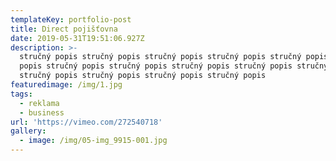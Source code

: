 ```yaml
---
templateKey: portfolio-post
title: Direct pojišťovna
date: 2019-05-31T19:51:06.927Z
description: >-
  stručný popis stručný popis stručný popis stručný popis stručný popis stručný
  popis stručný popis stručný popis stručný popis stručný popis stručný popis
  stručný popis stručný popis stručný popis stručný popis 
featuredimage: /img/1.jpg
tags:
  - reklama
  - business
url: 'https://vimeo.com/272540718'
gallery:
  - image: /img/05-img_9915-001.jpg
---
```


